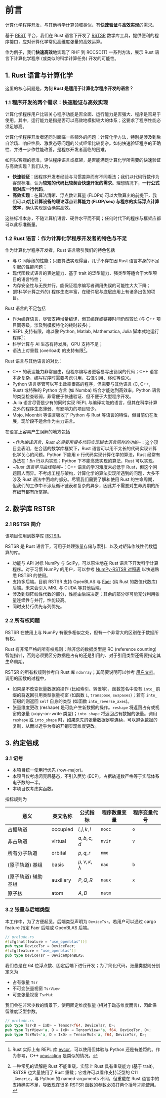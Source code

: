 # 前言

计算化学程序开发，与其他科学计算领域类似，有**快速验证**与**高效实现**的需求。

基于 [REST](https://gitee.com/RESTGroup/rest) 平台，我们在 Rust 语言下开发了 [RSTSR](https://github.com/RESTGroup/rstsr) 数学库工具，提供便利的程序接口，应对计算化学常见高维度张量的高效运算。

作为例子，我们**快速高效**地实现了 RHF 到 RCCSD(T) 一系列方法，展示 Rust 语言下计算化学程序 (或类似的科学计算任务) 开发的可能性。

<!-- toc -->

## 1. Rust 语言与计算化学

这里的核心问题是，**为何 Rust 是适用于计算化学程序开发的语言？**

### 1.1 程序开发的两个需求：快速验证与高效实现

计算化学程序用户比较关心程序功能是否全面、运行能力是否强大、程序是否易于使用。其中，运行能力是指是否可以高效地模拟较大的体系；这要求了程序性能必须足够高。

计算化学程序开发者还同时面临一些额外的问题：计算化学方法，特别是涉及到后自洽场、响应性质、激发态等问题的公式经常比较复杂。如何快速验证程序的正确性、并进一步作性能改善，是程序开发者面临的困难。

如何以客观的标准，评估程序语言或框架，是否能满足计算化学所需要的快速验证与高效实现？我们认为，
- **快速验证**：因程序开发者经验与习惯差异而有不同看法；我们以代码行数作为客观标准，认为**较短的代码比较契合快速开发的需求**。理想情况下，**一行公式能对应一行代码**。
- **高效实现**：在算法清晰、浮点数计算量 (FLOPs) 可以大致算出的前提下，我们可以**对比计算设备的理论浮点计算能力 (FLOP/sec) 与程序的实际浮点计算效率**，确认实现是否确实高效。

这些标准本身，不随计算机语言、硬件水平而不同；任何时代下的程序与框架应都可以此标准衡量。

### 1.2 Rust 语言：作为计算化学程序开发者的特色与不足

作为计算化学程序开发者，Rust 语言吸引我们的特色包括
- 与 C 同等级的性能；只要算法实现得当，几乎不存在因 Rust 语言本身的不足引起的性能问题；
- 现代函数式语言的表达能力、基于 trait 的泛型能力、强类型等适合于大型项目的语言特性；
- 内存安全性与无畏并行，能保证程序编写者调用失误的可能性大大下降；
- (除科学计算之外的) 程序生态丰富，在硬件层与底层应用上有诸多出色的项目。

Rust 语言的不足包括
- 作为编译语言，尽管支持增量编译，但其编译或链接时间仍然较长 (与 C++ 项目同等级，涉及到模板特化的耗时较多)；
- REPL 支持有限，难以像 Python, Matlab, Mathematica, Julia 脚本式地运行程序[^1]；
- 科学计算与 AI 生态有待发展，GPU 支持不足；
- 语法上对重载 (overload) 的支持有限[^2]。

[^1]: Rust 实际上有 REPL 库 [evcxr](https://github.com/evcxr/evcxr)，可以使用但体验与 Python 还是有差距的。作为参考，C++ [xeus-cling](https://github.com/jupyter-xeus/xeus-cling) 是类似的情况。
[^2]: 一种常见的误解是 Rust 不能重载。实际上 Rust 具有重载能力 (基于 trait)，RSTSR 也大量使用了 Rust 重载；它或许可以看作支持泛型的 C11 `_Generic`，与 Python 的 named-arguments 不同。但重载在 Rust 语言中的支持确实不足，导致现在很多 RSTSR 函数的参数必须打两个括号才能使用。

Rust 语言与其他语言的对比：
- C++ 的表达能力非常自由，但程序编写者更容易写出错误的代码；C++ 语言本身复杂，编写程序时需要考虑引用、右值引用、移动等语义。
- Python 语言尽管可以写出效率很高的程序，但需要与其他语言 (C, C++, Rust) 或特殊的 Python 方言 (如 Numba) 结合才能达到高效率。Python 语言的类型检查较弱，非常便于快速验证、但不便于大型程序开发。
- Julia 语言尽管是少有的同时实现 REPL 与编译功能的语言，但其在科学计算之外的程序生态薄弱、有影响力的项目较少。
- Mojo, Moonbit 等语言吸收了 Python 与 Rust 等语言的特性，但目前仍在发展，现阶段不适合作为主力语言。

在语言上容易产生误解的地方包括
- ~*作为编译语言，Rust 必须要用很多代码实现脚本语言同样的功能*~：这个项目会表明，在合适的数学库框架下，Rust 语言可以用不太长的代码实现计算化学关心的问题。Python 下能用 $n$ 行代码实现计算化学的算法，Rust 经常有办法在 $1.5 n$ 行以内实现；Python 下不能高效实现的算法，Rust 可以实现。
- ~*Rust 语言学习曲线陡峭*~：C++ 语言的学习难度未必低于 Rust，但这个问题因人而异。不考虑工程与架构，计算化学的算法实现所遇到的问题，大多不涉及 Rust 语法中困难的部分。尽管我们需要了解和使用 Rust 的生命周期，但我们的工作中不涉及循环链表和复杂的异步，因此并不需要对生命周期的所有细节都有所掌握。

## 2. 数学库 RSTSR

### 2.1 RSTSR 简介

该项目使用到数学库 [RSTSR](https://github.com/RESTGroup/rstsr)。

RSTSR 是 Rust 语言下，可用于处理张量存储与索引、以及对矩阵作线性代数运算的库。
- 功能与 API 对标 NumPy 与 SciPy，可以原生地在 Rust 语言下开发科学计算程序。对于习惯 NumPy 的用户，可以参考 [NumPy-RSTSR 对照表](https://restgroup.github.io/rstsr-book/zh-hans/docs/numpy-cheatsheet) 以快速熟悉 RSTSR 的使用。
- 支持多后端。目前 RSTSR 支持 OpenBLAS 与 [Faer](https://github.com/sarah-quinones/faer-rs/) (纯 Rust 的数值代数库) 后端。未来会引入 MKL 与 CUDA 等其他后端。
- 涉及到矩阵线性代数的部分，性能由后端决定；其余的部分尽可能充分利用张量连续性与并行，性能较高。
- 同时支持行优先与列优先。

### 2.2 所有权问题

RSTSR 在使用上与 NumPy 有很多相似之处，但有一个非常大的区别在于数据所有权。

Rust 有非常严格的所有权规则；除非您的数据类型是 RC (reference counting) 智能指针，否则必须要区分数据是占有的还是引用的、对于引用类型还需要指定其生命周期。

RSTSR 的所有权规则参考自 Rust 库 `ndarray`；其简要说明可以参考 [用户文档](https://restgroup.github.io/rstsr-book/zh-hans/docs/fundamentals/structure_and_ownership)。调用的函数的过程中，
- 如果是不改变张量数据的操作 (比如索引、转置等)，函数签名中没有 `into_` 前缀的将返回引用类型张量视窗 (如函数 `i`, `transpose`, `swapaxes`)；若有 `into_` 前缀的则返回 `self` 自身的类型 (如函数 `into_reverse_axes`)。
- 张量维度更改 (reshape) 是可能产生新数据的操作。`reshape` 将返回占有或视窗的张量 (copy-on-write 类型)；`into_shape` 将返回占有数据的张量。调用 `reshape` 或 `into_shape` 时，如果原先的张量数据足够连续，可以避免数据的复制，从而以近乎为零的开销实现维度更改。

## 3. 约定俗成

### 3.1 记号

- 本项目统一使用行优先 (row-major)。
- 本项目仅考虑闭壳层基态，不引入赝势 (ECP)。占据轨道数严格等于实际体系电子数的一半。
- 本项目仅考虑实函数。

指标规则为

| 意义 | 英文名称 | 公式指标 | 程序数量变量 | 程序变量代号 |
|--|--|--|--|--|
| 占据轨道 | occupied | $i, j, k, l$ | `nocc` | `o` |
| 非占轨道 | virtual | $a, b, c, d$ | `nvir` | `v` |
| 所有分子轨道 | orbital | $p, q, r$ | `nmo` |
| (原子轨道) 基组 | basis | $\mu, \nu, \kappa, \lambda$ | `nao` | `b` |
| (原子轨道) 辅助基组 | auxiliary | $P, Q, R$ | `naux` | `x` |
| 原子核 | atom | $A, B$ | `natm` |

### 3.2 张量与后端类型

本工作中，为了方便起见，后端类型声明为 `DeviceTsr`。若用户可以通过 cargo feature 指定 Faer 后端或 OpenBLAS 后端。

```rust
// prelude.rs
#[cfg(not(feature = "use_openblas"))]
pub type DeviceTsr = DeviceFaer;
#[cfg(feature = "use_openblas")]
pub type DeviceTsr = DeviceOpenBLAS;
```

我们总是在 64 位浮点数、固定后端下进行开发；为了简化代码，张量类型则分别定义为
- 占有张量 `Tsr`
- 不可变张量视窗 `TsrView`
- 可变张量视窗 `TsrMut`

我们会在非常少数的情景下，使用固定维度张量 (相对于动态维度而言)，因此保留维度泛型参数。

```rust
// prelude.rs
pub type Tsr<D = IxD> = Tensor<f64, DeviceTsr, D>;
pub type TsrView<'a, D = IxD> = TensorView<'a, f64, DeviceTsr, D>;
pub type TsrMut<'a, D = IxD> = TensorMut<'a, f64, DeviceTsr, D>;
```
